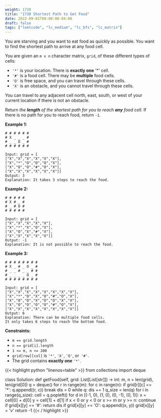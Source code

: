 ```yaml
---
weight: 1730
title: "1730 Shortest Path to Get Food"
date: 2022-09-01T00:00:00-04:00
draft: false
tags: ["leetcode", "lc_medium", "lc_bfs", "lc_matrix"]
---
```


You are starving and you want to eat food as quickly as possible. You want to find the shortest path to arrive at any food cell.

You are given an `m x n` character matrix, `grid`, of these different types of cells:
- `'*'` is your location. There is **exactly one** '*' cell.
- `'#'` is a food cell. There may be **multiple** food cells.
- `'O'` is free space, and you can travel through these cells.
- `'X'` is an obstacle, and you cannot travel through these cells.

You can travel to any adjacent cell north, east, south, or west of your current location if there is not an obstacle.

Return _the **length** of the shortest path for you to reach **any** food cell._ If there is no path for you to reach food, return `-1`.

**Example 1:**
```
# # # # # #
# X _ _ _ #
# _ _ O _ #
# # # # # #

Input: grid = [
["X","X","X","X","X","X"],
["X","*","O","O","O","X"],
["X","O","O","#","O","X"],
["X","X","X","X","X","X"]]
Output: 3
Explanation: It takes 3 steps to reach the food.
```
**Example 2:**
```
# # # # #
# X # _ #
# _ # O #
# # # # #

Input: grid = [
["X","X","X","X","X"],
["X","*","X","O","X"],
["X","O","X","#","X"],
["X","X","X","X","X"]]
Output: -1
Explanation: It is not possible to reach the food.
```
**Example 3:**
```
# # # # # # # #
# X _ # _ O _ #
# _ _ # _ _ # #
# _ _ _ _ O _ #
# # # # # # # #

Input: grid = [
["X","X","X","X","X","X","X","X"],
["X","*","O","X","O","#","O","X"],
["X","O","O","X","O","O","X","X"],
["X","O","O","O","O","#","O","X"],
["X","X","X","X","X","X","X","X"]]
Output: 6
Explanation: There can be multiple food cells.
It only takes 6 steps to reach the bottom food.
```

**Constraints:**
- `m == grid.length`
- `n == grid[i].length`
- `1 <= m, n <= 200`
- `grid[row][col]` is `'*'`, `'X'`, `'O'`, or` '#'`.
- The grid contains **exactly one** `'*'`.

<div class="tabs"></div>
<div class="tab-content">
<div id="python" class="lang">
{{< highlight python "linenos=table" >}}
from collections import deque

class Solution:
    def getFood(self, grid: List[List[str]]) -> int:
        m, n = len(grid), len(grid[0])
        q = deque()
        for r in range(m):
            for c in range(n):
                if grid[r][c] == '*':
                    q.append((r, c))
                    break
        dis = 0
        while q:
            dis += 1
            q_size = len(q)
            for i in range(q_size):
                cell = q.popleft()
                for d in [(-1, 0), (1, 0), (0, -1), (0, 1)]:
                    x = cell[0] + d[0]
                    y = cell[1] + d[1]
                    if x < 0 or y < 0 or x >= m or y >= n:
                        continue
                    if grid[x][y] == '#':
                        return dis
                    if grid[x][y] == 'O':
                        q.append((x, y))
                        grid[x][y] = 'v'
        return -1
{{< / highlight >}}
</div>
</div>
